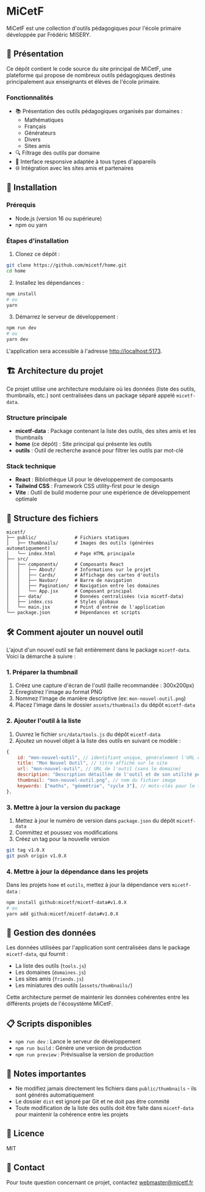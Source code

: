 # MiCetF

MiCetF est une collection d'outils pédagogiques pour l'école primaire développée par Frédéric MISERY.

## 🎯 Présentation

Ce dépôt contient le code source du site principal de MiCetF, une plateforme qui propose de nombreux outils pédagogiques destinés principalement aux enseignants et élèves de l'école primaire.

### Fonctionnalités

-   📚 Présentation des outils pédagogiques organisés par domaines :
    -   Mathématiques
    -   Français
    -   Générateurs
    -   Divers
    -   Sites amis
-   🔍 Filtrage des outils par domaine
-   📱 Interface responsive adaptée à tous types d'appareils
-   🌐 Intégration avec les sites amis et partenaires

## 🚀 Installation

### Prérequis

-   Node.js (version 16 ou supérieure)
-   npm ou yarn

### Étapes d'installation

1. Clonez ce dépôt :

```bash
git clone https://github.com/micetf/home.git
cd home
```

2. Installez les dépendances :

```bash
npm install
# ou
yarn
```

3. Démarrez le serveur de développement :

```bash
npm run dev
# ou
yarn dev
```

L'application sera accessible à l'adresse [http://localhost:5173](http://localhost:5173).

## 🏗️ Architecture du projet

Ce projet utilise une architecture modulaire où les données (liste des outils, thumbnails, etc.) sont centralisées dans un package séparé appelé `micetf-data`.

### Structure principale

-   **micetf-data** : Package contenant la liste des outils, des sites amis et les thumbnails
-   **home** (ce dépôt) : Site principal qui présente les outils
-   **outils** : Outil de recherche avancé pour filtrer les outils par mot-clé

### Stack technique

-   **React** : Bibliothèque UI pour le développement de composants
-   **Tailwind CSS** : Framework CSS utility-first pour le design
-   **Vite** : Outil de build moderne pour une expérience de développement optimale

## 🧩 Structure des fichiers

```
micetf/
├── public/              # Fichiers statiques
│   ├── thumbnails/      # Images des outils (générées automatiquement)
│   └── index.html       # Page HTML principale
├── src/
│   ├── components/      # Composants React
│   │   ├── About/       # Informations sur le projet
│   │   ├── Cards/       # Affichage des cartes d'outils
│   │   ├── Navbar/      # Barre de navigation
│   │   ├── Pagination/  # Navigation entre les domaines
│   │   └── App.jsx      # Composant principal
│   ├── data/            # Données centralisées (via micetf-data)
│   ├── index.css        # Styles globaux
│   └── main.jsx         # Point d'entrée de l'application
└── package.json         # Dépendances et scripts
```

## 🛠️ Comment ajouter un nouvel outil

L'ajout d'un nouvel outil se fait entièrement dans le package `micetf-data`. Voici la démarche à suivre :

### 1. Préparer la thumbnail

1. Créez une capture d'écran de l'outil (taille recommandée : 300x200px)
2. Enregistrez l'image au format PNG
3. Nommez l'image de manière descriptive (ex: `mon-nouvel-outil.png`)
4. Placez l'image dans le dossier `assets/thumbnails` du dépôt `micetf-data`

### 2. Ajouter l'outil à la liste

1. Ouvrez le fichier `src/data/tools.js` du dépôt `micetf-data`
2. Ajoutez un nouvel objet à la liste des outils en suivant ce modèle :

```javascript
{
    id: "mon-nouvel-outil", // identifiant unique, généralement l'URL de l'outil
    title: "Mon Nouvel Outil", // titre affiché sur le site
    url: "mon-nouvel-outil", // URL de l'outil (sans le domaine)
    description: "Description détaillée de l'outil et de son utilité pédagogique.",
    thumbnail: "mon-nouvel-outil.png", // nom du fichier image
    keywords: ["maths", "géométrie", "cycle 3"], // mots-clés pour le filtrage
},
```

### 3. Mettre à jour la version du package

1. Mettez à jour le numéro de version dans `package.json` du dépôt `micetf-data`
2. Committez et poussez vos modifications
3. Créez un tag pour la nouvelle version

```bash
git tag v1.0.X
git push origin v1.0.X
```

### 4. Mettre à jour la dépendance dans les projets

Dans les projets `home` et `outils`, mettez à jour la dépendance vers `micetf-data` :

```bash
npm install github:micetf/micetf-data#v1.0.X
# ou
yarn add github:micetf/micetf-data#v1.0.X
```

## 🔄 Gestion des données

Les données utilisées par l'application sont centralisées dans le package `micetf-data`, qui fournit :

-   La liste des outils (`tools.js`)
-   Les domaines (`domaines.js`)
-   Les sites amis (`friends.js`)
-   Les miniatures des outils (`assets/thumbnails/`)

Cette architecture permet de maintenir les données cohérentes entre les différents projets de l'écosystème MiCetF.

## 📋 Scripts disponibles

-   `npm run dev` : Lance le serveur de développement
-   `npm run build` : Génère une version de production
-   `npm run preview` : Prévisualise la version de production

## 📝 Notes importantes

-   Ne modifiez jamais directement les fichiers dans `public/thumbnails` - ils sont générés automatiquement
-   Le dossier `dist` est ignoré par Git et ne doit pas être commité
-   Toute modification de la liste des outils doit être faite dans `micetf-data` pour maintenir la cohérence entre les projets

## 📄 Licence

MIT

## 📧 Contact

Pour toute question concernant ce projet, contactez [webmaster@micetf.fr](mailto:webmaster@micetf.fr)
